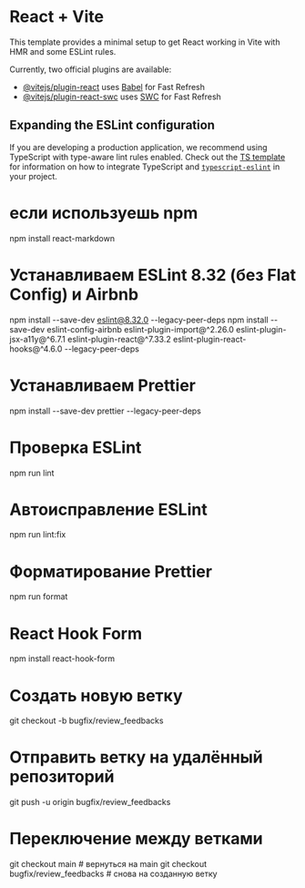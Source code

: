 # React + Vite

This template provides a minimal setup to get React working in Vite with HMR and some ESLint rules.

Currently, two official plugins are available:

- [@vitejs/plugin-react](https://github.com/vitejs/vite-plugin-react/blob/main/packages/plugin-react) uses [Babel](https://babeljs.io/) for Fast Refresh
- [@vitejs/plugin-react-swc](https://github.com/vitejs/vite-plugin-react/blob/main/packages/plugin-react-swc) uses [SWC](https://swc.rs/) for Fast Refresh

## Expanding the ESLint configuration

If you are developing a production application, we recommend using TypeScript with type-aware lint rules enabled. Check out the [TS template](https://github.com/vitejs/vite/tree/main/packages/create-vite/template-react-ts) for information on how to integrate TypeScript and [`typescript-eslint`](https://typescript-eslint.io) in your project.

# если используешь npm

npm install react-markdown

# Устанавливаем ESLint 8.32 (без Flat Config) и Airbnb

npm install --save-dev eslint@8.32.0 --legacy-peer-deps
npm install --save-dev eslint-config-airbnb eslint-plugin-import@^2.26.0 eslint-plugin-jsx-a11y@^6.7.1 eslint-plugin-react@^7.33.2 eslint-plugin-react-hooks@^4.6.0 --legacy-peer-deps

# Устанавливаем Prettier

npm install --save-dev prettier --legacy-peer-deps

# Проверка ESLint

npm run lint

# Автоисправление ESLint

npm run lint:fix

# Форматирование Prettier

npm run format

# React Hook Form

npm install react-hook-form

# Создать новую ветку

git checkout -b bugfix/review_feedbacks

# Отправить ветку на удалённый репозиторий

git push -u origin bugfix/review_feedbacks

# Переключение между ветками

git checkout main # вернуться на main
git checkout bugfix/review_feedbacks # снова на созданную ветку
